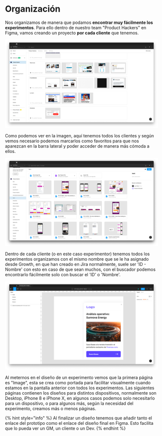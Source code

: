 # Organización

Nos organizamos de manera que podamos **encontrar muy fácilmente los experimentos**. Para ello dentro de nuestro team "Product Hackers" en Figma, vamos creando un proyecto **por cada cliente** que tenemos.

![](<../.gitbook/assets/Captura de pantalla 2021-04-28 a las 17.36.27.png>)

Como podemos ver en la imagen, aquí tenemos todos los clientes y según vemos necesario podemos marcarlos como favoritos para que nos aparezcan en la barra lateral y poder acceder de manera más cómoda a ellos.

![](<../.gitbook/assets/Captura de pantalla 2021-12-21 a las 9.48.54.png>)

Dentro de cada cliente (o en este caso experimentor) tenemos todos los experimentos organizamos con el mismo nombre que se le ha asignado desde Growth, en que han creado en Jira normalmente, suele ser 'ID - Nombre' con esto en caso de que sean muchos, con el buscador podemos encontrarlo fácilmente solo con buscar el 'ID' o 'Nombre'.

![](<../.gitbook/assets/Captura de pantalla 2021-04-28 a las 18.18.23.png>)

Al meternos en el diseño de un experimento vemos que la primera página es "Image", esta se crea como portada para facilitar visualmente cuando estamos en la pantalla anterior con todos los experimentos. Las siguientes páginas contienen los diseños para distintos dispositivos, normalmente son Desktop, iPhone 8 e iPhone X, en algunos casos podemos solo necesitarlo para un dispositivo, o para algunos más, según la necesidad del experimento, creamos más o menos páginas.

{% hint style="info" %}
Al finalizar un diseño tenemos que añadir tanto el enlace del prototipo como el enlace del diseño final en Figma. Esto facilita que lo pueda ver un GM, un cliente o un Dev.
{% endhint %}
